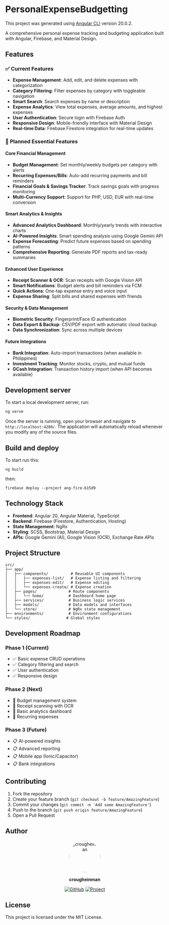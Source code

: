 # PersonalExpenseBudgetting

This project was generated using [Angular CLI](https://github.com/angular/angular-cli) version 20.0.2.

A comprehensive personal expense tracking and budgeting application built with Angular, Firebase, and Material Design.

## Features

### ✅ **Current Features**
- **Expense Management**: Add, edit, and delete expenses with categorization
- **Category Filtering**: Filter expenses by category with toggleable navigation
- **Smart Search**: Search expenses by name or description
- **Expense Analytics**: View total expenses, average amounts, and highest expenses
- **User Authentication**: Secure login with Firebase Auth
- **Responsive Design**: Mobile-friendly interface with Material Design
- **Real-time Data**: Firebase Firestore integration for real-time updates

### 🚧 **Planned Essential Features**

#### **Core Financial Management**
- **Budget Management**: Set monthly/weekly budgets per category with alerts
- **Recurring Expenses/Bills**: Auto-add recurring payments and bill reminders
- **Financial Goals & Savings Tracker**: Track savings goals with progress monitoring
- **Multi-Currency Support**: Support for PHP, USD, EUR with real-time conversion

#### **Smart Analytics & Insights**
- **Advanced Analytics Dashboard**: Monthly/yearly trends with interactive charts
- **AI-Powered Insights**: Smart spending analysis using Google Gemini API
- **Expense Forecasting**: Predict future expenses based on spending patterns
- **Comprehensive Reporting**: Generate PDF reports and tax-ready summaries

#### **Enhanced User Experience**
- **Receipt Scanner & OCR**: Scan receipts with Google Vision API
- **Smart Notifications**: Budget alerts and bill reminders via FCM
- **Quick Actions**: One-tap expense entry and voice input
- **Expense Sharing**: Split bills and shared expenses with friends

#### **Security & Data Management**
- **Biometric Security**: Fingerprint/Face ID authentication
- **Data Export & Backup**: CSV/PDF export with automatic cloud backup
- **Data Synchronization**: Sync across multiple devices

#### **Future Integrations**
- **Bank Integration**: Auto-import transactions (when available in Philippines)
- **Investment Tracking**: Monitor stocks, crypto, and mutual funds
- **GCash Integration**: Transaction history import (when API becomes available)

## Development server

To start a local development server, run:

```bash
ng serve
```

Once the server is running, open your browser and navigate to `http://localhost:4200/`. The application will automatically reload whenever you modify any of the source files.

## Build and deploy

To start run this:

```
ng build
```

then:

```
firebase deploy --project ang-fire-b15d9
```

## Technology Stack

- **Frontend**: Angular 20, Angular Material, TypeScript
- **Backend**: Firebase (Firestore, Authentication, Hosting)
- **State Management**: NgRx
- **Styling**: SCSS, Bootstrap, Material Design
- **APIs**: Google Gemini (AI), Google Vision (OCR), Exchange Rate APIs

## Project Structure

```
src/
├── app/
│   ├── components/          # Reusable UI components
│   │   ├── expenses-list/   # Expense listing and filtering
│   │   ├── expenses-edit/   # Expense editing
│   │   └── expenses-create/ # Expense creation
│   ├── pages/              # Route components
│   │   └── home/           # Dashboard home page
│   ├── services/           # Business logic services
│   ├── models/             # Data models and interfaces
│   └── store/              # NgRx state management
├── environments/           # Environment configurations
└── styles/                # Global styles
```

## Development Roadmap

### **Phase 1 (Current)**
- ✅ Basic expense CRUD operations
- ✅ Category filtering and search
- ✅ User authentication
- ✅ Responsive design

### **Phase 2 (Next)**
- 🔄 Budget management system
- 🔄 Receipt scanning with OCR
- 🔄 Basic analytics dashboard
- 🔄 Recurring expenses

### **Phase 3 (Future)**
- 📋 AI-powered insights
- 📋 Advanced reporting
- 📋 Mobile app (Ionic/Capacitor)
- 📋 Bank integrations

## Contributing

1. Fork the repository
2. Create your feature branch (`git checkout -b feature/AmazingFeature`)
3. Commit your changes (`git commit -m 'Add some AmazingFeature'`)
4. Push to the branch (`git push origin feature/AmazingFeature`)
5. Open a Pull Request

## Author

<div align="center">
  <img src="https://github.com/crougheinman.png" alt="crougheinman" width="100" height="100" style="border-radius: 50%;">
  
  **crougheinman**
  
  [![GitHub](https://img.shields.io/badge/GitHub-crougheinman-181717?style=flat&logo=github)](https://github.com/crougheinman)
  [![Project](https://img.shields.io/badge/Project-Personal%20Expense%20Budgetting-4285F4?style=flat&logo=firebase)](https://github.com/crougheinman/personal-expense-budgetting)
</div>

## License

This project is licensed under the MIT License.

